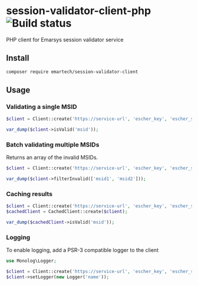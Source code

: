 # session-validator-client-php ![Build status](https://travis-ci.org/emartech/session-validator-client-php.svg?branch=master)

PHP client for Emarsys session validator service

## Install

```bash
composer require emartech/session-validator-client
```

## Usage

### Validating a single MSID

```php
$client = Client::create('https://service-url', 'escher_key', 'escher_secret');

var_dump($client->isValid('msid'));
```

### Batch validating multiple MSIDs

Returns an array of the invalid MSIDs.

```php
$client = Client::create('https://service-url', 'escher_key', 'escher_secret');

var_dump($client->filterInvalid(['msid1', 'msid2']));
```

### Caching results

```php
$client = Client::create('https://service-url', 'escher_key', 'escher_secret');
$cachedClient = CachedClient::create($client);

var_dump($cachedClient->isValid('msid'));
```

### Logging

To enable logging, add a PSR-3 compatible logger to the client

```php
use Monolog\Logger;

$client = Client::create('https://service-url', 'escher_key', 'escher_secret');
$client->setLogger(new Logger('name'));
```

